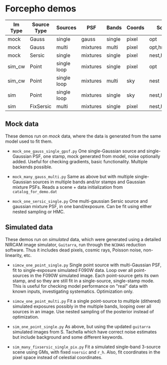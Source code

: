 # Forcepho demos

| Im Type | Source Type | Sources     | PSF      | Bands  |  Coords | Solvers      | Filename |
| ------- | ----------- | ----------- | -------- | ------ | ------- | ------------ | -------- |
| mock    | Gauss       | single      | gauss    | single | pixel   | opt          | `mock_one_gauss_single_gpsf.py` |
| mock    | Gauss       | multi       | mixtures | multi  | pixel   | opt,hmc      | `mock_many_gauss_multi.py` |
| mock    | Sersic      | single      | mixtures | single | pixel   | nest,hmc,hem | `mock_one_sersic_single.py` |
| sim_cw  | Point       | single loop | mixtures | single | pixel   | opt          | `simcw_one_point_single.py` |
| sim_cw  | Point       | single loop | mixtures | multi  | sky     | nest         | `simcw_one_point_multi.py` |
| sim     | Point       | single loop | mixtures | single | sky     | nest,hmc,hem | `sim_one_point_single.py` |
| sim     | FixSersic   | multi       | mixtures | single | pixel   | nest,hmc,hem | `sim_many_fixsersic_single_pix.py` |


## Mock data

These demos run on _mock_ data, where the data is generated from the same model used to fit them.

* `mock_one_gauss_single_gpsf.py` One single-Gaussian source and single-Gaussian PSF, one stamp, mock generated from model, noise optionally added.  Useful for checking gradients, basic functionality. Multiple backends possible.

* `mock_many_gauss_multi.py` Same as above but with multiple single-Gaussian sources in multiple bands and/or stamps and Gaussian mixture PSFs.  Reads a scene + data initialization from `catalog_for_demo.dat`

* `mock_one_sersic_single.py` One multi-gaussian Sersic source and gaussian mixture PSF, in one band/exposure.  Can be fit using either nested sampling or HMC.


## Simulated data

These demos run on _simulated_ data, which were generated using a detailed NIRCAM image simulator, `Guitarra`, run through the `NCDHAS` reduction software.  Thus it includes dead pixels, cosmic rays, Poisson noise, non-linearity, etc.

* `simcw_one_point_single.py` Single point source with multi-Gaussian PSF, fit to single-exposure simulated F090W data. Loop over all point-sources in the F090W simulated image.  Each point-source gets its own stamp, and so they are still fit in a single-source, single-stamp mode.  This is useful for  checking model performance on "real" data with known inputs, investigating systematics.  Optimization only.

* `simcw_one_point_multi.py`  Fit a single point-source to multiple (dithered) simulated exposures possibly in the multiple bands, looping over all sources in an image. Use nested sampling of the posterior instead of optimization.

* `sim_one_point_single.py` As above, but using the updated `guitarra` simulated images from S. Tachella which have correct noise estimates but include background and some different keywords.

* `sim_many_fixsersic_single_pix.py` Fit a simulated single-band 3-source scene using GMs, with fixed `nsersic` and `r_h`.  Also, fit coordinates in the pixel space instead of celestial coordinates.
